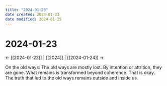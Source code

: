 ```yaml
---
title: "2024-01-23"
date created: 2024-01-23
date modified: 2024-01-25
---
```


# 2024-01-23

← [[2024-01-22]] | [[2024]] | [[2024-01-24]] →

On the old ways: The old ways are mostly lost. By intention or attrition, they are gone. What remains is transformed beyond coherence. That is okay. The truth that led to the old ways remains outside and inside us.

